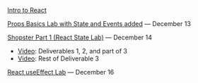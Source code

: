 
[Intro to React](https://github.com/jeryelblanco/introreact)

[Props Basics Lab with State and Events added](https://github.com/learn-co-curriculum/react-hooks-props-basics-lab/tree/cjk-add-state-events-demo) — December 13

[Shopster Part 1 (React State Lab)](https://github.com/learn-co-curriculum/react-hooks-state-and-events-lab/tree/solution) — December 14
- [Video](https://drive.google.com/file/d/1JK8o31q8LzmfJK1Va-iv3Zg6n_qH1PQF/view?usp=share_link): Deliverables 1, 2, and part of 3
- [Video](https://drive.google.com/file/d/18SI6bIRCGDIvQgU_dP4H_O1ib8ObxhEj/view?usp=share_link): Rest of Deliverable 3

[React useEffect Lab](https://github.com/learn-co-curriculum/react-hooks-use-effect-lab/blob/solution/src/components/Question.js) — December 16